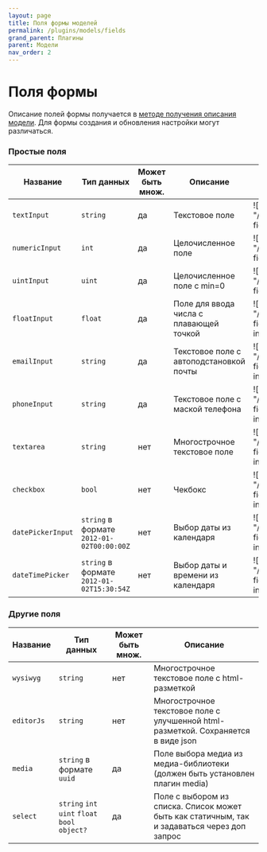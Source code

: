 ```yaml
---
layout: page
title: Поля формы моделей
permalink: /plugins/models/fields
grand_parent: Плагины
parent: Модели
nav_order: 2
---
```

# Поля формы

Описание полей формы получается в [методе получения описания модели](https://github.com/aeroideaservices/focus/-/blob/develop/models/rest/openapi.yaml#/Models/get_models__model_code_). Для формы создания и обновления настройки могут различаться.

### Простые поля

| Название | Тип данных | Может быть множ. | Описание | Пример                                                         |
|----|----|----|----|----------------------------------------------------------------|
| `textInput` | `string` | да | Текстовое поле | ![broken img]({{ "/img/models-fields/text-input.png"           | relative_url}}) |
| `numericInput` | `int` | да | Целочисленное поле | ![broken img]({{ "/img/models-fields/num-input.png"            | relative_url}}) |
| `uintInput` | `uint` | да | Целочисленное поле с min=0 | ![broken img]({{ "/img/models-fields/uint-input.png"           | relative_url}}) |
| `floatInput` | `float` | да | Поле для ввода числа с плавающей точкой | ![broken img]({{ "/img/models-fields/float-input.png"          | relative_url}}) |
| `emailInput` | `string` | да | Текстовое поле с автоподстановкой почты | ![broken img]({{ "/img/models-fields/email-input.png"          | relative_url}}) |
| `phoneInput` | `string` | да | Текстовое поле с маской телефона | ![broken img]({{ "/img/models-fields/phone-input.png"          | relative_url}}) |
| `textarea` | `string` | нет | Многострочное текстовое поле | ![broken img]({{ "/img/models-fields/textarea-input.png"       | relative_url}}) |
| `checkbox` | `bool` | нет | Чекбокс | ![broken img]({{ "/img/models-fields/checkbox-input.png"       | relative_url}}) |
| `datePickerInput` | `string` в формате `2012-01-02T00:00:00Z` | нет | Выбор даты из календаря | ![broken img]({{ "/img/models-fields/datepicker-input.png"     | relative_url}}) |
| `dateTimePicker` | `string` в формате `2012-01-02T15:30:54Z` | нет | Выбор даты и времени из календаря | ![broken img]({{ "/img/models-fields/datetimepicker-input.png" | relative_url}}) |

### Другие поля

| Название | Тип данных | Может быть множ. | Описание |
|----|----|----|----|
| `wysiwyg` | `string` | нет | Многострочное текстовое поле с html-разметкой |
| `editorJs` | `string` | нет | Многострочное текстовое поле с улучшенной html-разметкой. Сохраняется в виде json |
| `media` | `string` в формате `uuid` | да | Поле выбора медиа из медиа-библиотеки (должен быть установлен плагин media) |
| `select` | `string` `int` `uint` `float` `bool` `object?` | да | Поле с выбором из списка. Список может быть как статичным, так и задаваться через доп запрос |


